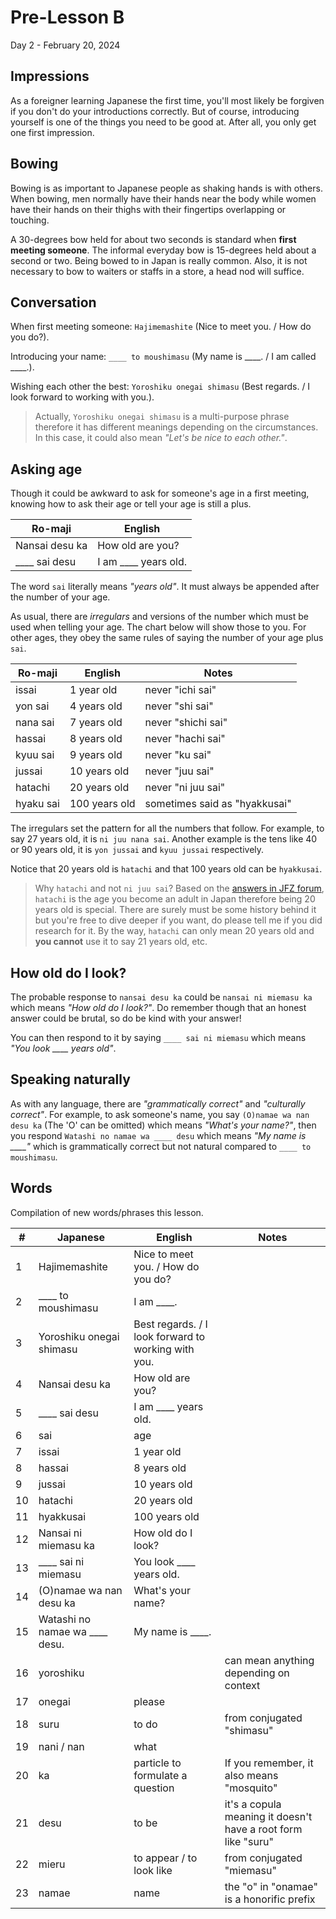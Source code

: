 # Pre-Lesson B

Day 2 - February 20, 2024

## Impressions

As a foreigner learning Japanese the first time, you'll most likely be forgiven if you don't do your introductions correctly. But of course, introducing yourself is one of the things you need to be good at. After all, you only get one first impression.

## Bowing

Bowing is as important to Japanese people as shaking hands is with others. When bowing, men normally have their hands near the body while women have their hands on their thighs with their fingertips overlapping or touching.

A 30-degrees bow held for about two seconds is standard when **first meeting someone**. The informal everyday bow is 15-degrees held about a second or two. Being bowed to in Japan is really common. Also, it is not necessary to bow to waiters or staffs in a store, a head nod will suffice.

## Conversation

When first meeting someone: `Hajimemashite` (Nice to meet you. / How do you do?).

Introducing your name: `____ to moushimasu` (My name is ____. / I am called ____.).

Wishing each other the best: `Yoroshiku onegai shimasu` (Best regards. / I look forward to working with you.).

> Actually, `Yoroshiku onegai shimasu` is a multi-purpose phrase therefore it has different meanings depending on the circumstances. In this case, it could also mean _"Let's be nice to each other."_.

## Asking age

Though it could be awkward to ask for someone's age in a first meeting, knowing how to ask their age or tell your age is still a plus.

| Ro-maji        | English              |
| -------------- | -------------------- |
| Nansai desu ka | How old are you?     |
| ____ sai desu  | I am ____ years old. |

The word `sai` literally means _"years old"_. It must always be appended after the number of your age.

As usual, there are _irregulars_ and versions of the number which must be used when telling your age. The chart below will show those to you. For other ages, they obey the same rules of saying the number of your age plus `sai`.

| Ro-maji   | English       | Notes                         |
| --------- | ------------- | ----------------------------- |
| issai     | 1 year old    | never "ichi sai"              |
| yon sai   | 4 years old   | never "shi sai"               |
| nana sai  | 7 years old   | never "shichi sai"            |
| hassai    | 8 years old   | never "hachi sai"             |
| kyuu sai  | 9 years old   | never "ku sai"                |
| jussai    | 10 years old  | never "juu sai"               |
| hatachi   | 20 years old  | never "ni juu sai"            |
| hyaku sai | 100 years old | sometimes said as "hyakkusai" |

The irregulars set the pattern for all the numbers that follow. For example, to say 27 years old, it is `ni juu nana sai`. Another example is the tens like 40 or 90 years old, it is `yon jussai` and `kyuu jussai` respectively.

Notice that 20 years old is `hatachi` and that 100 years old can be `hyakkusai`.

> Why `hatachi` and not `ni juu sai`? Based on the [answers in JFZ forum](https://www.fromzero.com/ask/why-use-hatachi-instead-of-ni-juu-sai-when-saying-someone-is-20-years-old), `hatachi` is the age you become an adult in Japan therefore being 20 years old is special. There are surely must be some history behind it but you're free to dive deeper if you want, do please tell me if you did research for it. By the way, `hatachi` can only mean 20 years old and **you cannot** use it to say 21 years old, etc.

## How old do I look?

The probable response to `nansai desu ka` could be `nansai ni miemasu ka` which means _"How old do I look?"_. Do remember though that an honest answer could be brutal, so do be kind with your answer!

You can then respond to it by saying `____ sai ni miemasu` which means *"You look ____ years old"*.

## Speaking naturally

As with any language, there are _"grammatically correct"_ and _"culturally correct"_. For example, to ask someone's name, you say `(O)namae wa nan desu ka` (The 'O' can be omitted) which means _"What's your name?"_, then you respond `Watashi no namae wa ____ desu` which means *"My name is ____"* which is grammatically correct but not natural compared to `____ to moushimasu`.

## Words

Compilation of new words/phrases this lesson.

| #  | Japanese                       | English                                             | Notes                                                         |
| -- | ------------------------------ | --------------------------------------------------- | ------------------------------------------------------------- |
| 1  | Hajimemashite                  | Nice to meet you. / How do you do?                  |                                                               |
| 2  | ____ to moushimasu             | I am ____.                                          |                                                               |
| 3  | Yoroshiku onegai shimasu       | Best regards. / I look forward to working with you. |                                                               |
| 4  | Nansai desu ka                 | How old are you?                                    |                                                               |
| 5  | ____ sai desu                  | I am ____ years old.                                |                                                               |
| 6  | sai                            | age                                                 |                                                               |
| 7  | issai                          | 1 year old                                          |                                                               |
| 8  | hassai                         | 8 years old                                         |                                                               |
| 9  | jussai                         | 10 years old                                        |                                                               |
| 10 | hatachi                        | 20 years old                                        |                                                               |
| 11 | hyakkusai                      | 100 years old                                       |                                                               |
| 12 | Nansai ni miemasu ka           | How old do I look?                                  |                                                               |
| 13 | ____ sai ni miemasu            | You look ____ years old.                            |                                                               |
| 14 | (O)namae wa nan desu ka        | What's your name?                                   |                                                               |
| 15 | Watashi no namae wa ____ desu. | My name is ____.                                    |                                                               |
| 16 | yoroshiku                      |                                                     | can mean anything depending on context                        |
| 17 | onegai                         | please                                              |                                                               |
| 18 | suru                           | to do                                               | from conjugated "shimasu"                                     |
| 19 | nani / nan                     | what                                                |                                                               |
| 20 | ka                             | particle to formulate a question                    | If you remember, it also means "mosquito"                     |
| 21 | desu                           | to be                                               | it's a copula meaning it doesn't have a root form like "suru" |
| 22 | mieru                          | to appear / to look like                            | from conjugated "miemasu"                                     |
| 23 | namae                          | name                                                | the "o" in "onamae" is a honorific prefix                     |
